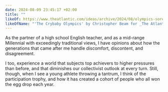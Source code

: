 ```yaml
---
date: 2024-08-09 23:45:17 +02:00
title: ""
likeOf: https://www.theatlantic.com/ideas/archive/2024/08/olympics-sore-losers/679390/
likeOfName: "'The Crybaby Olympics' by Christopher Beam for _The Atlantic_"
---
```


As the partner of a high school English teacher, and as a mid-range Millennial with exceedingly traditional views, I have opinions about how the generations that came after me handle discomfort, discontent, and disagreement.

I too, experience a world that subjects top achievers to higher pressures than before, and that diminishes our collectivist outlook at every turn. Still, though, when I see a young athlete throwing a tantrum, I think of the participation trophy, and how it has created a cohort of people who all won the egg drop each year.
